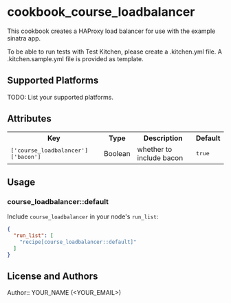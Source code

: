 # cookbook_course_loadbalancer

This cookbook creates a HAProxy load balancer for use with the example sinatra app.

To be able to run tests with Test Kitchen, please create a .kitchen.yml file.
A .kitchen.sample.yml file is provided as template.

## Supported Platforms

TODO: List your supported platforms.

## Attributes

<table>
  <tr>
    <th>Key</th>
    <th>Type</th>
    <th>Description</th>
    <th>Default</th>
  </tr>
  <tr>
    <td><tt>['course_loadbalancer']['bacon']</tt></td>
    <td>Boolean</td>
    <td>whether to include bacon</td>
    <td><tt>true</tt></td>
  </tr>
</table>

## Usage

### course_loadbalancer::default

Include `course_loadbalancer` in your node's `run_list`:

```json
{
  "run_list": [
    "recipe[course_loadbalancer::default]"
  ]
}
```

## License and Authors

Author:: YOUR_NAME (<YOUR_EMAIL>)
